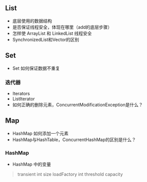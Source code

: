 ## List
* 底层使用的数据结构
* 是否保证线程安全，体现在哪里（add的底层步骤）
* 怎样使 ArrayList 和 LinkedList 线程安全
* SynchronizedList和Vector的区别

## Set
* Set 如何保证数据不重复
### 迭代器
* Iterators
* ListIterator
* 如何正确的删除元素，ConcurrentModificationException是什么？

## Map
* HashMap 如何添加一个元素
* HashMap与HashTable，ConcurrentHashMap的区别是什么？

### HashMap
* HashMap 中的变量
> transient int size 
> loadFactory
> int threshold
> capacity
